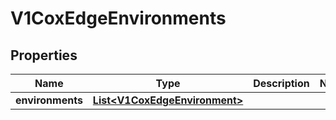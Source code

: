 # V1CoxEdgeEnvironments

## Properties
Name | Type | Description | Notes
------------ | ------------- | ------------- | -------------
**environments** | [**List&lt;V1CoxEdgeEnvironment&gt;**](V1CoxEdgeEnvironment.md) |  | 
